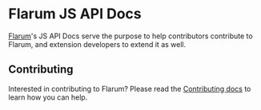 # Flarum JS API Docs

[Flarum](https://github.com/flarum/core)'s JS API Docs serve the purpose to help contributors contribute to Flarum, and extension developers to extend it as well.

## Contributing

Interested in contributing to Flarum? Please read the [Contributing docs](https://flarum.org/docs/contributing.html) to learn how you can help.
